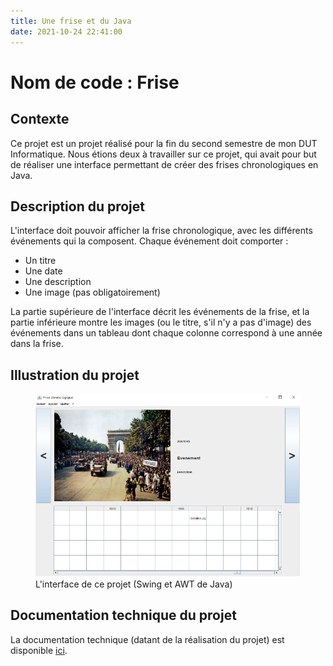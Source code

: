 ```yaml
---
title: Une frise et du Java
date: 2021-10-24 22:41:00
---
```


# Nom de code : Frise

## Contexte

Ce projet est un projet réalisé pour la fin du second semestre de mon DUT Informatique. Nous étions deux à travailler sur ce projet, qui avait pour but de réaliser une interface permettant de créer des frises chronologiques en Java.

## Description du projet

L'interface doit pouvoir afficher la frise chronologique, avec les différents événements qui la composent. Chaque événement doit comporter :

* Un titre
* Une date
* Une description
* Une image (pas obligatoirement)

La partie supérieure de l'interface décrit les événements de la frise, et la partie inférieure montre les images (ou le titre, s'il n'y a pas d'image) des événements dans un tableau dont chaque colonne correspond à une année dans la frise.

## Illustration du projet

<figure>
    <a href="projet-frise/interface.png" target="_blank" title="Cliquez pour voir l'image en plus grand">
        <img width="500" src="projet-frise/interface.png">
    </a>
    <figcaption>L'interface de ce projet (Swing et AWT de Java)</figcaption>
</figure>

## Documentation technique du projet

La documentation technique (datant de la réalisation du projet) est disponible <a href="projet-frise/doc-v2-projet-frise.pdf" target="_blank">ici</a>.

